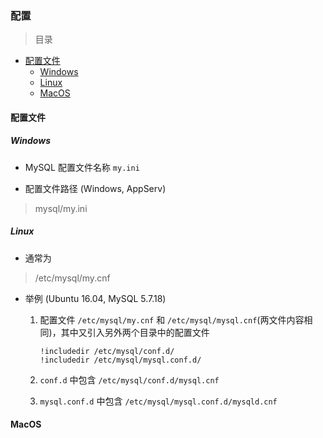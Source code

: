 ### 配置

> 目录
* [配置文件](#配置文件)
    * [Windows](#windows)
    * [Linux](#linux)
    * [MacOS](#macos)


#### 配置文件

##### Windows

* MySQL 配置文件名称 `my.ini`
    
* 配置文件路径 (Windows, AppServ)
> mysql/my.ini


##### Linux 

* 通常为 
> /etc/mysql/my.cnf

* 举例 (Ubuntu 16.04, MySQL 5.7.18)

    1. 配置文件 `/etc/mysql/my.cnf` 和 `/etc/mysql/mysql.cnf`(两文件内容相同)，其中又引入另外两个目录中的配置文件
        ```
        !includedir /etc/mysql/conf.d/
        !includedir /etc/mysql/mysql.conf.d/
        ```
    1. `conf.d` 中包含 `/etc/mysql/conf.d/mysql.cnf`
    
    1. `mysql.conf.d` 中包含 `/etc/mysql/mysql.conf.d/mysqld.cnf`
    
#### MacOS




    

































